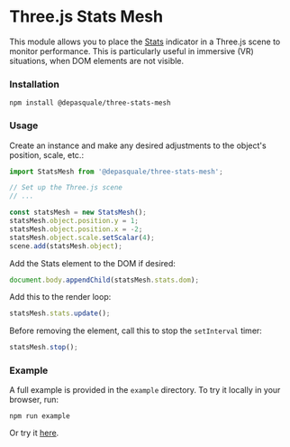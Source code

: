 # Three.js Stats Mesh

This module allows you to place the [Stats](https://github.com/mrdoob/stats.js) indicator in a Three.js scene to monitor performance. This is particularly useful in immersive (VR) situations, when DOM elements are not visible.

### Installation

```
npm install @depasquale/three-stats-mesh
```

### Usage

Create an instance and make any desired adjustments to the object's position, scale, etc.:

```javascript
import StatsMesh from '@depasquale/three-stats-mesh';

// Set up the Three.js scene
// ...

const statsMesh = new StatsMesh();
statsMesh.object.position.y = 1;
statsMesh.object.position.x = -2;
statsMesh.object.scale.setScalar(4);
scene.add(statsMesh.object);
```

Add the Stats element to the DOM if desired:

```javascript
document.body.appendChild(statsMesh.stats.dom);
```

Add this to the render loop:

```javascript
statsMesh.stats.update();
```

Before removing the element, call this to stop the `setInterval` timer:

```javascript
statsMesh.stop();
```

### Example

A full example is provided in the `example` directory. To try it locally in your browser, run:
```
npm run example
```

Or try it [here](https://unpkg.com/@depasquale/three-stats-mesh/example/index.html).
